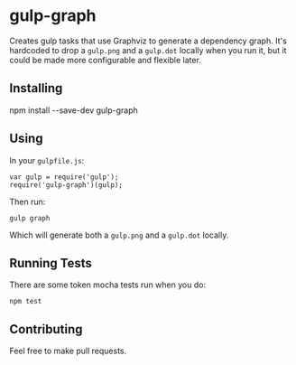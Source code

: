 # gulp-graph

Creates gulp tasks that use Graphviz to generate a dependency graph. It's hardcoded to drop a `gulp.png` and a
`gulp.dot` locally when you run it, but it could be made more configurable and flexible later.

## Installing

npm install --save-dev gulp-graph

## Using

In your `gulpfile.js`:

    var gulp = require('gulp');
    require('gulp-graph')(gulp);

Then run:

    gulp graph

Which will generate both a `gulp.png` and a `gulp.dot` locally.

## Running Tests

There are some token mocha tests run when you do:

    npm test

## Contributing

Feel free to make pull requests.
